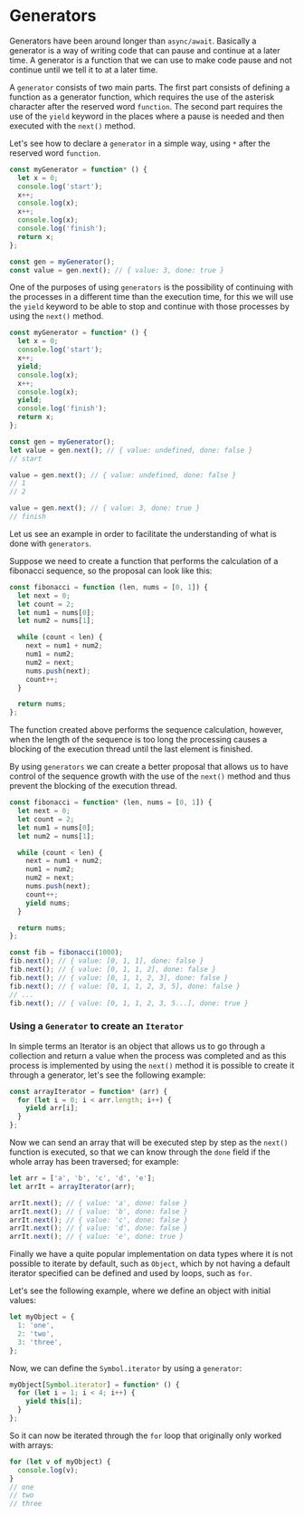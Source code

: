 # Generators

Generators have been around longer than `async/await`. Basically a generator is a way of writing code that can pause and continue at a later time. A generator is a function that we can use to make code pause and not continue until we tell it to at a later time.

A `generator` consists of two main parts. The first part consists of defining a function as a generator function, which requires the use of the asterisk character after the reserved word `function`. The second part requires the use of the `yield` keyword in the places where a pause is needed and then executed with the `next()` method.

Let's see how to declare a `generator` in a simple way, using `*` after the reserved word `function`.

```javascript
const myGenerator = function* () {
  let x = 0;
  console.log('start');
  x++;
  console.log(x);
  x++;
  console.log(x);
  console.log('finish');
  return x;
};

const gen = myGenerator();
const value = gen.next(); // { value: 3, done: true }
```

One of the purposes of using `generators` is the possibility of continuing with the processes in a different time than the execution time, for this we will use the `yield` keyword to be able to stop and continue with those processes by using the `next()` method.

```javascript
const myGenerator = function* () {
  let x = 0;
  console.log('start');
  x++;
  yield;
  console.log(x);
  x++;
  console.log(x);
  yield;
  console.log('finish');
  return x;
};

const gen = myGenerator();
let value = gen.next(); // { value: undefined, done: false }
// start

value = gen.next(); // { value: undefined, done: false }
// 1
// 2

value = gen.next(); // { value: 3, done: true }
// finish
```

Let us see an example in order to facilitate the understanding of what is done with `generators`.

Suppose we need to create a function that performs the calculation of a fibonacci sequence, so the proposal can look like this:

```javascript
const fibonacci = function (len, nums = [0, 1]) {
  let next = 0;
  let count = 2;
  let num1 = nums[0];
  let num2 = nums[1];

  while (count < len) {
    next = num1 + num2;
    num1 = num2;
    num2 = next;
    nums.push(next);
    count++;
  }

  return nums;
};
```

The function created above performs the sequence calculation, however, when the length of the sequence is too long the processing causes a blocking of the execution thread until the last element is finished.

By using `generators` we can create a better proposal that allows us to have control of the sequence growth with the use of the `next()` method and thus prevent the blocking of the execution thread.

```javascript
const fibonacci = function* (len, nums = [0, 1]) {
  let next = 0;
  let count = 2;
  let num1 = nums[0];
  let num2 = nums[1];

  while (count < len) {
    next = num1 + num2;
    num1 = num2;
    num2 = next;
    nums.push(next);
    count++;
    yield nums;
  }

  return nums;
};

const fib = fibonacci(1000);
fib.next(); // { value: [0, 1, 1], done: false }
fib.next(); // { value: [0, 1, 1, 2], done: false }
fib.next(); // { value: [0, 1, 1, 2, 3], done: false }
fib.next(); // { value: [0, 1, 1, 2, 3, 5], done: false }
// ...
fib.next(); // { value: [0, 1, 1, 2, 3, 5...], done: true }
```

### Using a `Generator` to create an `Iterator`

In simple terms an Iterator is an object that allows us to go through a collection and return a value when the process was completed and as this process is implemented by using the `next()` method it is possible to create it through a generator, let's see the following example:

```javascript
const arrayIterator = function* (arr) {
  for (let i = 0; i < arr.length; i++) {
    yield arr[i];
  }
};
```

Now we can send an array that will be executed step by step as the `next()` function is executed, so that we can know through the `done` field if the whole array has been traversed; for example:

```javascript
let arr = ['a', 'b', 'c', 'd', 'e'];
let arrIt = arrayIterator(arr);

arrIt.next(); // { value: 'a', done: false }
arrIt.next(); // { value: 'b', done: false }
arrIt.next(); // { value: 'c', done: false }
arrIt.next(); // { value: 'd', done: false }
arrIt.next(); // { value: 'e', done: true }
```

Finally we have a quite popular implementation on data types where it is not possible to iterate by default, such as `Object`, which by not having a default iterator specified can be defined and used by loops, such as `for`.

Let's see the following example, where we define an object with initial values:

```javascript
let myObject = {
  1: 'one',
  2: 'two',
  3: 'three',
};
```

Now, we can define the `Symbol.iterator` by using a `generator`:

```javascript
myObject[Symbol.iterator] = function* () {
  for (let i = 1; i < 4; i++) {
    yield this[i];
  }
};
```

So it can now be iterated through the `for` loop that originally only worked with arrays:

```javascript
for (let v of myObject) {
  console.log(v);
}
// one
// two
// three
```
